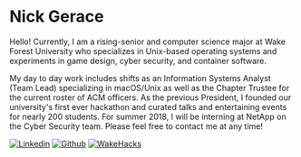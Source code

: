 # Nick Gerace

Hello! Currently, I am a rising-senior and computer science major at Wake Forest University who specializes in Unix-based operating systems and experiments in game design, cyber security, and container software. 

My day to day work includes shifts as an Information Systems Analyst (Team Lead) specializing in macOS/Unix as well as the Chapter Trustee for the current roster of ACM officers. As the previous President, I founded our university's first ever hackathon and curated talks and entertaining events for nearly 200 students. For summer 2018, I will be interning at NetApp on the Cyber Security team. Please feel free to contact me at any time!

[![Linkedin](https://raw.githubusercontent.com/nickgerace/homepage/master/linkedin.png)](https://linkedin.com/in/nickgerace)
[![Github](https://raw.githubusercontent.com/nickgerace/homepage/master/github.png)](https://github.com/nickgerace)
[![WakeHacks](https://raw.githubusercontent.com/nickgerace/homepage/master/wakehacks.png)](https://acm.cs.wfu.edu)
